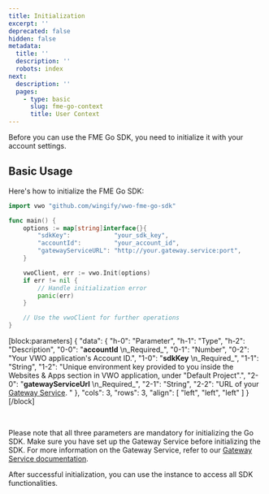 ```yaml
---
title: Initialization
excerpt: ''
deprecated: false
hidden: false
metadata:
  title: ''
  description: ''
  robots: index
next:
  description: ''
  pages:
    - type: basic
      slug: fme-go-context
      title: User Context
---
```

Before you can use the  FME Go SDK, you need to initialize it with your account settings.

## Basic Usage

Here's how to initialize the FME Go SDK:

```go
import vwo "github.com/wingify/vwo-fme-go-sdk"

func main() {
    options := map[string]interface{}{
        "sdkKey":            "your_sdk_key",
        "accountId":         "your_account_id",
        "gatewayServiceURL": "http://your.gateway.service:port",
    }

    vwoClient, err := vwo.Init(options)
    if err != nil {
        // Handle initialization error
        panic(err)
    }

    // Use the vwoClient for further operations
}

```

[block:parameters]
{
  "data": {
    "h-0": "Parameter",
    "h-1": "Type",
    "h-2": "Description",
    "0-0": "**accountId**  \n_Required_",
    "0-1": "Number",
    "0-2": "Your VWO application's Account ID.",
    "1-0": "**sdkKey**  \n_Required_",
    "1-1": "String",
    "1-2": "Unique environment key provided to you inside the Websites & Apps section in VWO application, under \"Default Project\".",
    "2-0": "**gatewayServiceUrl**  \n_Required_",
    "2-1": "String",
    "2-2": "URL of your [Gateway Service](https://developers.vwo.com/v2/docs/gateway-service). "
  },
  "cols": 3,
  "rows": 3,
  "align": [
    "left",
    "left",
    "left"
  ]
}
[/block]


<br />

Please note that all three parameters are mandatory for initializing the Go SDK. Make sure you have set up the Gateway Service before initializing the SDK. For more information on the Gateway Service, refer to our [Gateway Service documentation](https://developers.vwo.com/v2/docs/gateway-service).

After successful initialization, you can use the instance to access all SDK functionalities.